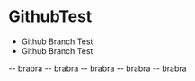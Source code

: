 # GithubTest
 - Github Branch Test
 - Github Branch Test

 -- brabra 
 -- brabra 
 -- brabra 
 -- brabra 
 -- brabra 
